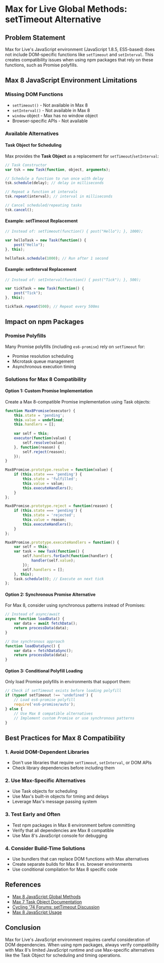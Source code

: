# Max for Live Global Methods: setTimeout Alternative

## Problem Statement

Max for Live's JavaScript environment (JavaScript 1.8.5, ES5-based) does not include DOM-specific functions like `setTimeout` and `setInterval`. This creates compatibility issues when using npm packages that rely on these functions, such as Promise polyfills.

## Max 8 JavaScript Environment Limitations

### Missing DOM Functions
- `setTimeout()` - Not available in Max 8
- `setInterval()` - Not available in Max 8  
- `window` object - Max has no window object
- Browser-specific APIs - Not available

### Available Alternatives

#### Task Object for Scheduling
Max provides the **Task Object** as a replacement for `setTimeout`/`setInterval`:

```javascript
// Task Constructor
var tsk = new Task(function, object, arguments);

// Schedule a function to run once with delay
tsk.schedule(delay); // delay in milliseconds

// Repeat a function at intervals
tsk.repeat(interval); // interval in milliseconds

// Cancel scheduled/repeating tasks
tsk.cancel();
```

#### Example: setTimeout Replacement
```javascript
// Instead of: setTimeout(function() { post("Hello"); }, 1000);

var helloTask = new Task(function() {
    post("Hello");
}, this);

helloTask.schedule(1000); // Run after 1 second
```

#### Example: setInterval Replacement
```javascript
// Instead of: setInterval(function() { post("Tick"); }, 500);

var tickTask = new Task(function() {
    post("Tick");
}, this);

tickTask.repeat(500); // Repeat every 500ms
```

## Impact on npm Packages

### Promise Polyfills
Many Promise polyfills (including `es6-promise`) rely on `setTimeout` for:
- Promise resolution scheduling
- Microtask queue management
- Asynchronous execution timing

### Solutions for Max 8 Compatibility

#### Option 1: Custom Promise Implementation
Create a Max 8-compatible Promise implementation using Task objects:

```javascript
function Max8Promise(executor) {
    this.state = 'pending';
    this.value = undefined;
    this.handlers = [];
    
    var self = this;
    executor(function(value) {
        self.resolve(value);
    }, function(reason) {
        self.reject(reason);
    });
}

Max8Promise.prototype.resolve = function(value) {
    if (this.state === 'pending') {
        this.state = 'fulfilled';
        this.value = value;
        this.executeHandlers();
    }
};

Max8Promise.prototype.reject = function(reason) {
    if (this.state === 'pending') {
        this.state = 'rejected';
        this.value = reason;
        this.executeHandlers();
    }
};

Max8Promise.prototype.executeHandlers = function() {
    var self = this;
    var task = new Task(function() {
        self.handlers.forEach(function(handler) {
            handler(self.value);
        });
        self.handlers = [];
    }, this);
    task.schedule(0); // Execute on next tick
};
```

#### Option 2: Synchronous Promise Alternative
For Max 8, consider using synchronous patterns instead of Promises:

```javascript
// Instead of async/await
async function loadData() {
    var data = await fetchData();
    return processData(data);
}

// Use synchronous approach
function loadDataSync() {
    var data = fetchDataSync();
    return processData(data);
}
```

#### Option 3: Conditional Polyfill Loading
Only load Promise polyfills in environments that support them:

```javascript
// Check if setTimeout exists before loading polyfill
if (typeof setTimeout !== 'undefined') {
    // Load es6-promise polyfill
    require('es6-promise/auto');
} else {
    // Use Max 8 compatible alternatives
    // Implement custom Promise or use synchronous patterns
}
```

## Best Practices for Max 8 Compatibility

### 1. Avoid DOM-Dependent Libraries
- Don't use libraries that require `setTimeout`, `setInterval`, or DOM APIs
- Check library dependencies before including them

### 2. Use Max-Specific Alternatives
- Use Task objects for scheduling
- Use Max's built-in objects for timing and delays
- Leverage Max's message passing system

### 3. Test Early and Often
- Test npm packages in Max 8 environment before committing
- Verify that all dependencies are Max 8 compatible
- Use Max 8's JavaScript console for debugging

### 4. Consider Build-Time Solutions
- Use bundlers that can replace DOM functions with Max alternatives
- Create separate builds for Max 8 vs. browser environments
- Use conditional compilation for Max 8 specific code

## References

- [Max 8 JavaScript Global Methods](https://docs.cycling74.com/legacy/max8/vignettes/jsglobal)
- [Max 7 Task Object Documentation](https://docs.cycling74.com/legacy/max7/vignettes/jstaskobject)
- [Cycling '74 Forums: setTimeout Discussion](https://cycling74.com/forums/javascript-settimeout)
- [Max 8 JavaScript Usage](https://docs.cycling74.com/legacy/max8/vignettes/javascript_usage_topic)

## Conclusion

Max for Live's JavaScript environment requires careful consideration of DOM dependencies. When using npm packages, always verify compatibility with Max 8's limited JavaScript runtime and use Max-specific alternatives like the Task Object for scheduling and timing operations.
